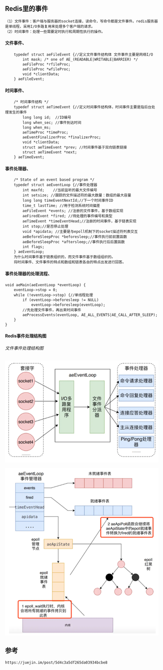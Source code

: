 
## Redis里的事件

    （1）文件事件：客户端与服务器的socket连接，读命令，写命令都是文件事件。redis服务器是单线程，采用I/O多路复用来处理多个客户端的请求。
    （2）时间事件：处理一些需要定时执行和周期性执行的操作。


#### 文件事件、

        typedef struct aeFileEvent {//定义文件事件结构体 文件事件主要是网络I/O
            int mask; /* one of AE_(READABLE|WRITABLE|BARRIER) */
            aeFileProc *rfileProc;
            aeFileProc *wfileProc;
            void *clientData;
        } aeFileEvent;
        
#### 时间事件、

        /* 时间事件结构 */
        typedef struct aeTimeEvent {//定义时间事件结构体，时间事件主要是指后台处理发生的事件
            long long id;  //ID编号
            long when_sec; //事件到达时间
            long when_ms;
            aeTimeProc *timeProc;
            aeEventFinalizerProc *finalizerProc;
            void *clientData;
            struct aeTimeEvent *prev; //时间事件基于双向链表链接
            struct aeTimeEvent *next;
        } aeTimeEvent;


#### 事件处理器、

        /* State of an event based program */
        typedef struct aeEventLoop {//事件处理器
            int maxfd;    //当前监听的最大文件编号
            int setsize; //跟踪的文件描述符的最大数量：数组的最大容量
            long long timeEventNextId;//下一个时间事件ID
            time_t lastTime; //用于检测系统时间偏差
            aeFileEvent *events; //注册的文件事件，基于数组实现
            aeFiredEvent *fired; //待处理的事件编号和类型
            aeTimeEvent *timeEventHead;//注册的时间事件，基于链表实现
            int stop;//是否停止处理
            void *apidata; //主要是与epoll机制下的socket描述符列表交互
            aeBeforeSleepProc *beforesleep;//事件执行前前置函数
            aeBeforeSleepProc *aftersleep;//事件执行后后置函数
            int flags;
        } aeEventLoop;
        为什么时间事件基于链表组织的，而文件事件基于数组组织的。
        将时间事件、文件事件的特点和数组和链表各自的特点出发进行回答。
        
#### 事件处理器的处理流程、

    void aeMain(aeEventLoop *eventLoop) {
        eventLoop->stop = 0;
        while (!eventLoop->stop) {//单线程处理
            if (eventLoop->beforesleep != NULL)
                eventLoop->beforesleep(eventLoop);
            //先处理文件事件，再出来时间事件
            aeProcessEvents(eventLoop, AE_ALL_EVENTS|AE_CALL_AFTER_SLEEP);
        }
    }
#### Redis事件处理结构图
###### 文件事件处理结构图
![网路IO事件处理结构](../images/fileEvent.png)

![网路IO事件处理流程](../images/fileEventProcess.png)
## 参考
    https://juejin.im/post/5d4c3a5df265da03934bcbe8